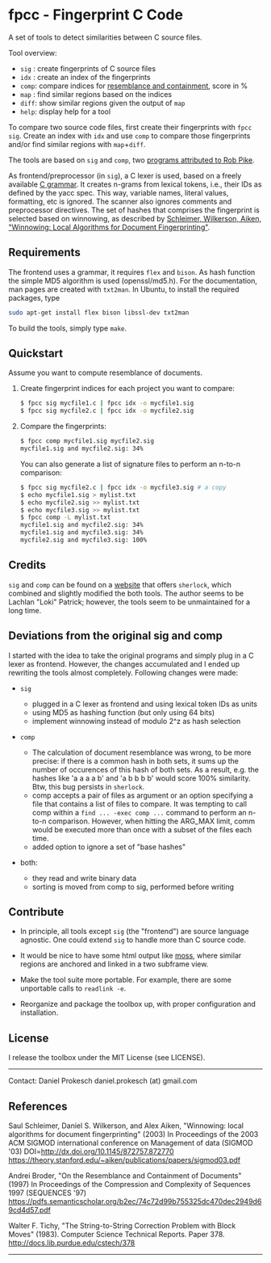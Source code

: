 
fpcc - Fingerprint C Code
=========================

A set of tools to detect similarities between C source files.

Tool overview:

* `sig` : create fingerprints of C source files
* `idx` : create an index of the fingerprints
* `comp`: compare indices for [resemblance and containment][4], score in %
* `map` : find similar regions based on the indices
* `diff`: show similar regions given the output of `map`
* `help`: display help for a tool



To compare two source code files, first create their fingerprints with
`fpcc sig`.  Create an index with `idx` and  use `comp` to compare those
fingerprints and/or find similar regions with `map`+`diff`.


The tools are based on `sig` and `comp`, two [programs attributed to Rob
Pike][1].

As frontend/preprocessor (in `sig`), a C lexer is used, based on a freely
available [C grammar][2].  It creates n-grams from lexical tokens, i.e., their
IDs as defined by the yacc spec. This way, variable names, literal values,
formatting, etc is ignored. The scanner also ignores comments and preprocessor
directives.  The set of hashes that comprises the fingerprint is selected based
on winnowing, as described by [Schleimer, Wilkerson, Aiken, "Winnowing: Local
Algorithms for Document Fingerprinting"][3].


Requirements
------------

The frontend uses a grammar, it requires `flex` and `bison`.
As hash function the simple MD5 algorithm is used (openssl/md5.h).
For the documentation, man pages are created with `txt2man`.
In Ubuntu, to install the required packages, type
```bash
sudo apt-get install flex bison libssl-dev txt2man
```
To build the tools, simply type `make`.


Quickstart
----------

Assume you want to compute resemblance of documents.

1. Create fingerprint indices for each project you want to compare:
   ```bash
   $ fpcc sig mycfile1.c | fpcc idx -o mycfile1.sig
   $ fpcc sig mycfile2.c | fpcc idx -o mycfile2.sig
   ```
2. Compare the fingerprints:
   ```bash
   $ fpcc comp mycfile1.sig mycfile2.sig
   mycfile1.sig and mycfile2.sig: 34%
   ```
   You can also generate a list of signature files to perform an n-to-n
   comparison:
   ```bash
   $ fpcc sig mycfile2.c | fpcc idx -o mycfile3.sig # a copy
   $ echo mycfile1.sig > mylist.txt
   $ echo mycfile2.sig >> mylist.txt
   $ echo mycfile3.sig >> mylist.txt
   $ fpcc comp -L mylist.txt
   mycfile1.sig and mycfile2.sig: 34%
   mycfile1.sig and mycfile3.sig: 34%
   mycfile2.sig and mycfile3.sig: 100%
   ```


Credits
-------

`sig` and `comp` can be found on a [website][1] that offers `sherlock`,
which combined and slightly modified the both tools.
The author seems to be Lachlan "Loki" Patrick; however, the tools seem to be
unmaintained for a long time.



Deviations from the original sig and comp
-----------------------------------------

I started with the idea to take the original programs and simply plug in
a C lexer as frontend. However, the changes accumulated and I ended up
rewriting the tools almost completely.
Following changes were made:

* `sig`
  - plugged in a C lexer as frontend and using lexical token IDs as units
  - using MD5 as hashing function (but only using 64 bits)
  - implement winnowing instead of modulo 2^z as hash selection

* `comp`
  - The calculation of document resemblance was wrong, to be more precise: if
    there is a common hash in both sets, it sums up the number of occurences of
    this hash of both sets.  As a result, e.g. the hashes like 'a a a a b' and
    'a b b b b' would score 100% similarity. Btw, this bug persists in
    `sherlock`.
  - comp accepts a pair of files as argument or an option specifying a file
    that contains a list of files to compare. It was tempting to call comp
    within a `find ... -exec comp ...` command to perform an n-to-n comparison.
    However, when hitting the ARG_MAX limit, comm would be executed more than
    once with a subset of the files each time.
  - added option to ignore a set of "base hashes"

* both:
  - they read and write binary data
  - sorting is moved from comp to sig, performed before writing


Contribute
----------

* In principle, all tools except `sig` (the "frontend") are source language
  agnostic.  One could extend `sig` to handle more than C source code.

* It would be nice to have some html output like [moss][5], where similar
  regions are anchored and linked in a two subframe view.

* Make the tool suite more portable. For example, there are
  some unportable calls to `readlink -e`.

* Reorganize and package the toolbox up, with proper configuration and
  installation.


License
-------

I release the toolbox under the MIT License (see LICENSE).

---

Contact: Daniel Prokesch
  daniel.prokesch (at) gmail.com


References
----------

Saul Schleimer, Daniel S. Wilkerson, and Alex Aiken,
"Winnowing: local algorithms for document fingerprinting" (2003)
In Proceedings of the 2003 ACM SIGMOD international conference on Management
of data (SIGMOD '03)
DOI=http://dx.doi.org/10.1145/872757.872770
https://theory.stanford.edu/~aiken/publications/papers/sigmod03.pdf

Andrei Broder,
"On the Resemblance and Containment of Documents" (1997)
In Proceedings of the Compression and Complexity of Sequences 1997
(SEQUENCES '97)
https://pdfs.semanticscholar.org/b2ec/74c72d99b755325dc470dec2949d69cd4d57.pdf


Walter F. Tichy,
"The String-to-String Correction Problem with Block Moves" (1983).
Computer Science Technical Reports. Paper 378.
http://docs.lib.purdue.edu/cstech/378


---

[1]: http://www.cs.usyd.edu.au/~scilect/sherlock/
[2]: http://www.quut.com/c/ANSI-C-grammar-l-2011.html
[3]: https://theory.stanford.edu/~aiken/publications/papers/sigmod03.pdf
[4]: https://pdfs.semanticscholar.org/b2ec/74c72d99b755325dc470dec2949d69cd4d57.pdf
[5]: https://theory.stanford.edu/~aiken/moss/
